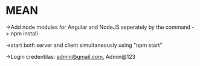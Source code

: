 # MEAN
->Add node modules for Angular and NodeJS seperately by the command -> npm install

->start both server and client simultaneously using "npm start"

->Login credentilas: admin@gmail.com, Admin@123
